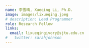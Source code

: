 ```yaml
---
name: 李雪晴, Xueqing Li, Ph.D.
image: images/lixueqing.jpeg
# description: Lead Programmer
role: Research Fellow
links:
  email: lixueqingivory@sjtu.edu.cn
#   twitter: sarahjohnson
---
```



